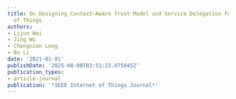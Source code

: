 ```yaml
---
title: On Designing Context-Aware Trust Model and Service Delegation for Social Internet
  of Things
authors:
- Lijun Wei
- Jing Wu
- Chengnian Long
- Bo Li
date: '2021-01-01'
publishDate: '2025-08-08T03:51:23.875845Z'
publication_types:
- article-journal
publication: '*IEEE Internet of Things Journal*'
---
```

